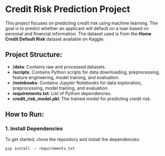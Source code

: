 # Credit Risk Prediction Project

This project focuses on predicting credit risk using machine learning. The goal is to predict whether an applicant will default on a loan based on personal and financial information. The dataset used is from the **Home Credit Default Risk** dataset available on Kaggle.

## Project Structure:

- **/data**: Contains raw and processed datasets.
- **/scripts**: Contains Python scripts for data downloading, preprocessing, feature engineering, model training, and evaluation.
- **/notebooks**: Contains Jupyter Notebooks for data exploration, preprocessing, model training, and evaluation.
- **requirements.txt**: List of Python dependencies.
- **credit_risk_model.pkl**: The trained model for predicting credit risk.

## How to Run:

### 1. Install Dependencies
To get started, clone the repository and install the dependencies:

```bash
pip install -r requirements.txt
